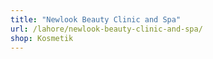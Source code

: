 ```yaml
---
title: "Newlook Beauty Clinic and Spa"
url: /lahore/newlook-beauty-clinic-and-spa/
shop: Kosmetik
---
```


